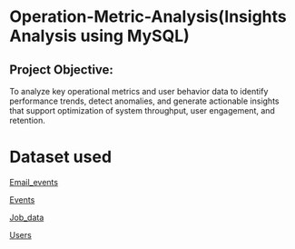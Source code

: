 # Operation-Metric-Analysis(Insights Analysis using MySQL)
## Project Objective:
To analyze key operational metrics and user behavior data to identify performance trends, detect anomalies, and generate actionable insights that support optimization of system throughput, user engagement, and retention.

# Dataset used
<a href="https://github.com/Pushkar2520/Operation-Metric-Analysis/blob/main/email_events.csv">Email_events<a/>

<a href="https://github.com/Pushkar2520/Operation-Metric-Analysis/blob/main/events.csv">Events<a/>

<a href="https://github.com/Pushkar2520/Operation-Metric-Analysis/blob/main/job_data.csv">Job_data<a/>

<a href="https://github.com/Pushkar2520/Operation-Metric-Analysis/blob/main/users.csv">Users<a/>

